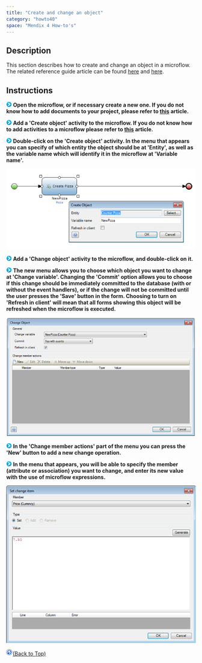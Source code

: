 ```yaml
---
title: "Create and change an object"
category: "howto40"
space: "Mendix 4 How-to's"
---
```

## Description

This section describes how to create and change an object in a microflow. The related reference guide article can be found [here](https://world.mendix.com/display/NRG/Create+Object) and [here](https://world.mendix.com/display/NRG/Change+Object).

## Instructions

![](attachments/819203/917932.png) **Open the microflow, or if necessary create a new one. If you do not know how to add documents to your project, please refer to [this](https://world.mendix.com/display/howto25/Add+documents+to+a+module) article.**

![](attachments/819203/917932.png) **Add a 'Create object' activity to the microflow. If you do not know how to add activities to a microflow please refer to [this](https://world.mendix.com/display/howto25/Add+an+activity+to+a+microflow) article.**

![](attachments/819203/917932.png) **Double-click on the 'Create object' activity. In the menu that appears you can specify of which entity the object should be at 'Entity', as well as the variable name which will identify it in the microflow at 'Variable name'.**

![](attachments/2621585/2752875.png)

![](attachments/819203/917932.png) **Add a 'Change object' activity to the microflow, and double-click on it.**

![](attachments/819203/917932.png) **The new menu allows you to choose which object you want to change at 'Change variable'. Changing the 'Commit' option allows you to choose if this change should be immediately committed to the database (with or without the event handlers), or if the change will not be committed until the user presses the 'Save' button in the form. Choosing to turn on 'Refresh in client' will mean that all forms showing this object will be refreshed when the microflow is executed.**

![](attachments/2621585/2752865.png)

![](attachments/819203/917932.png) **In the 'Change member actions' part of the menu you can press the 'New' button to add a new change operation.**

![](attachments/819203/917932.png) **In the menu that appears, you will be able to specify the member (attribute or association) you want to change, and enter its new value with the use of microflow expressions.**

![](attachments/2621585/2752866.png)

[![](attachments/819203/917564.png)](create-and-change-an-object)[(Back to Top)](create-and-change-an-object)